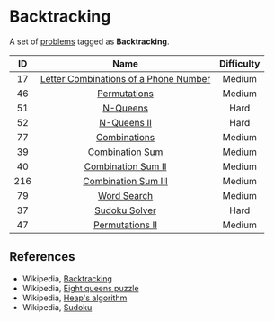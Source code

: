 # Backtracking

A set of [problems](https://leetcode.com/tag/backtracking/) tagged as **Backtracking**.

|  ID   |                                                     Name                                                      | Difficulty |
| :---: | :-----------------------------------------------------------------------------------------------------------: | :--------: |
|  17   | [Letter Combinations of a Phone Number](https://leetcode.com/problems/letter-combinations-of-a-phone-number/) |   Medium   |
|  46   |                          [Permutations](https://leetcode.com/problems/permutations/)                          |   Medium   |
|  51   |                              [N-Queens](https://leetcode.com/problems/n-queens/)                              |    Hard    |
|  52   |                           [N-Queens II](https://leetcode.com/problems/n-queens-ii/)                           |    Hard    |
|  77   |                          [Combinations](https://leetcode.com/problems/combinations/)                          |   Medium   |
|  39   |                       [Combination Sum](https://leetcode.com/problems/combination-sum/)                       |   Medium   |
|  40   |                    [Combination Sum II](https://leetcode.com/problems/combination-sum-ii/)                    |   Medium   |
|  216  |                   [Combination Sum III](https://leetcode.com/problems/combination-sum-iii/)                   |   Medium   |
|  79   |                           [Word Search](https://leetcode.com/problems/word-search/)                           |   Medium   |
|  37   |                         [Sudoku Solver](https://leetcode.com/problems/sudoku-solver/)                         |    Hard    |
|  47   |                       [Permutations II](https://leetcode.com/problems/permutations-ii/)                       |   Medium   |

## References

* Wikipedia, [Backtracking](https://en.wikipedia.org/wiki/Backtracking)
* Wikipedia, [Eight queens puzzle](https://en.wikipedia.org/wiki/Eight_queens_puzzle)
* Wikipedia, [Heap's algorithm](https://en.wikipedia.org/wiki/Heap%27s_algorithm)
* Wikipedia, [Sudoku](https://en.wikipedia.org/wiki/Sudoku)
